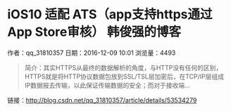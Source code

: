 # iOS10 适配 ATS（app支持https通过App Store审核） 韩俊强的博客
作者：qq_31810357
日期：2016-12-09 10:01
浏览量：4493
> 简介：其实HTTPS从最终的数据解析的角度，与HTTP没有任何的区别，HTTPS就是将HTTP协议数据包放到SSL/TSL层加密后，在TCP/IP层组成IP数据报去传输，以此保证传输数据的安全；而对于接收端...

 链接：http://blog.csdn.net/qq_31810357/article/details/53534279

